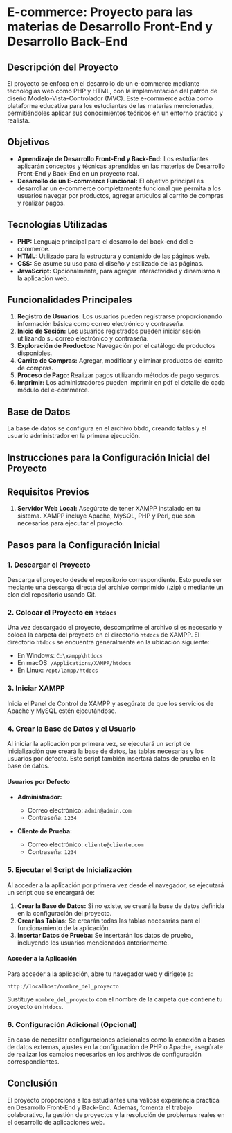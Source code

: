 # E-commerce: Proyecto para las materias de Desarrollo Front-End y Desarrollo Back-End

## Descripción del Proyecto

El proyecto se enfoca en el desarrollo de un e-commerce mediante tecnologías web como PHP y HTML, con la implementación del patrón de diseño Modelo-Vista-Controlador (MVC). Este e-commerce actúa como plataforma educativa para los estudiantes de las materias mencionadas, permitiéndoles aplicar sus conocimientos teóricos en un entorno práctico y realista.

## Objetivos

- **Aprendizaje de Desarrollo Front-End y Back-End:** Los estudiantes aplicarán conceptos y técnicas aprendidas en las materias de Desarrollo Front-End y Back-End en un proyecto real.
- **Desarrollo de un E-commerce Funcional:** El objetivo principal es desarrollar un e-commerce completamente funcional que permita a los usuarios navegar por productos, agregar artículos al carrito de compras y realizar pagos.

## Tecnologías Utilizadas

- **PHP:** Lenguaje principal para el desarrollo del back-end del e-commerce.
- **HTML:** Utilizado para la estructura y contenido de las páginas web.
- **CSS:** Se asume su uso para el diseño y estilizado de las páginas.
- **JavaScript:** Opcionalmente, para agregar interactividad y dinamismo a la aplicación web.

## Funcionalidades Principales

1. **Registro de Usuarios:** Los usuarios pueden registrarse proporcionando información básica como correo electrónico y contraseña.
2. **Inicio de Sesión:** Los usuarios registrados pueden iniciar sesión utilizando su correo electrónico y contraseña.
3. **Exploración de Productos:** Navegación por el catálogo de productos disponibles.
4. **Carrito de Compras:** Agregar, modificar y eliminar productos del carrito de compras.
5. **Proceso de Pago:** Realizar pagos utilizando métodos de pago seguros.
6. **Imprimir:** Los administradores pueden imprimir en pdf el detalle de cada módulo del e-commerce.

## Base de Datos

La base de datos se configura en el archivo bbdd, creando tablas y el usuario administrador en la primera ejecución.

## Instrucciones para la Configuración Inicial del Proyecto

## Requisitos Previos

1. **Servidor Web Local:** Asegúrate de tener XAMPP instalado en tu sistema. XAMPP incluye Apache, MySQL, PHP y Perl, que son necesarios para ejecutar el proyecto.

## Pasos para la Configuración Inicial

### 1. Descargar el Proyecto

Descarga el proyecto desde el repositorio correspondiente. Esto puede ser mediante una descarga directa del archivo comprimido (.zip) o mediante un clon del repositorio usando Git.

### 2. Colocar el Proyecto en `htdocs`

Una vez descargado el proyecto, descomprime el archivo si es necesario y coloca la carpeta del proyecto en el directorio `htdocs` de XAMPP. El directorio `htdocs` se encuentra generalmente en la ubicación siguiente:

- En Windows: `C:\xampp\htdocs`
- En macOS: `/Applications/XAMPP/htdocs`
- En Linux: `/opt/lampp/htdocs`

### 3. Iniciar XAMPP

Inicia el Panel de Control de XAMPP y asegúrate de que los servicios de Apache y MySQL estén ejecutándose.

### 4. Crear la Base de Datos y el Usuario

Al iniciar la aplicación por primera vez, se ejecutará un script de inicialización que creará la base de datos, las tablas necesarias y los usuarios por defecto. Este script también insertará datos de prueba en la base de datos.

#### Usuarios por Defecto

- **Administrador:**
  - Correo electrónico: `admin@admin.com`
  - Contraseña: `1234`

- **Cliente de Prueba:**
  - Correo electrónico: `cliente@cliente.com`
  - Contraseña: `1234`

### 5. Ejecutar el Script de Inicialización

Al acceder a la aplicación por primera vez desde el navegador, se ejecutará un script que se encargará de:

1. **Crear la Base de Datos:** Si no existe, se creará la base de datos definida en la configuración del proyecto.
2. **Crear las Tablas:** Se crearán todas las tablas necesarias para el funcionamiento de la aplicación.
3. **Insertar Datos de Prueba:** Se insertarán los datos de prueba, incluyendo los usuarios mencionados anteriormente.

#### Acceder a la Aplicación

Para acceder a la aplicación, abre tu navegador web y dirígete a:

```http://localhost/nombre_del_proyecto```

Sustituye `nombre_del_proyecto` con el nombre de la carpeta que contiene tu proyecto en `htdocs`.

### 6. Configuración Adicional (Opcional)

En caso de necesitar configuraciones adicionales como la conexión a bases de datos externas, ajustes en la configuración de PHP o Apache, asegúrate de realizar los cambios necesarios en los archivos de configuración correspondientes.

## Conclusión

El proyecto proporciona a los estudiantes una valiosa experiencia práctica en Desarrollo Front-End y Back-End. Además, fomenta el trabajo colaborativo, la gestión de proyectos y la resolución de problemas reales en el desarrollo de aplicaciones web.
